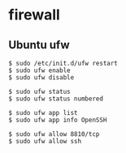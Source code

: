 firewall
========

## Ubuntu ufw

    $ sudo /etc/init.d/ufw restart
    $ sudo ufw enable
    $ sudo ufw disable
    
    $ sudo ufw status
    $ sudo ufw status numbered
    
    $ sudo ufw app list
    $ sudo ufw app info OpenSSH
    
    $ sudo ufw allow 8810/tcp
    $ sudo ufw allow ssh
